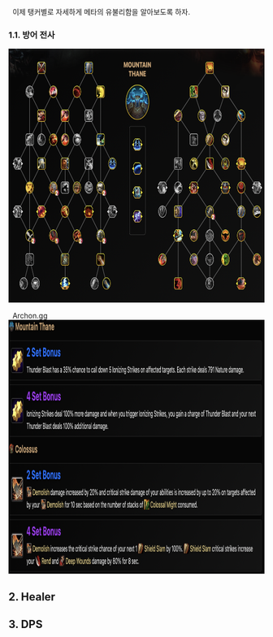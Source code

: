 
&nbsp;  이제 탱커별로 자세하게 메타의 유불리함을 알아보도록 하자.

### 1.1. 방어 전사
 <img src="./Images/Tank/Warrior/Warrior_talent.png" 
      alt= "warrior talent"
      width= 1000px
      height= 500px />

&nbsp;  Archon.gg 
 <img src="./Images/Tank/Warrior/Warrior_tier.png" 
      alt= "warrior talent"
      width= 1000px
      height= 500px />

## 2. Healer



## 3. DPS
